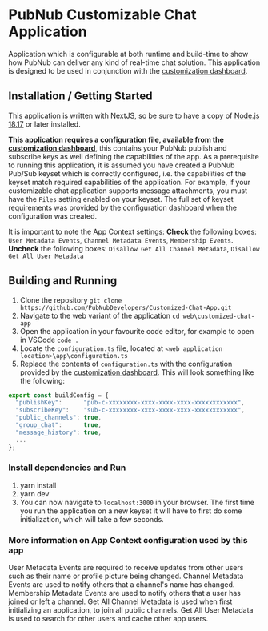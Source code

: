 # PubNub Customizable Chat Application

Application which is configurable at both runtime and build-time to show how PubNub can deliver any kind of real-time chat solution.  This application is designed to be used in conjunction with the [customization dashboard](https://customized-chat-app-dashboard.netlify.app/).

## Installation / Getting Started

This application is written with NextJS, so be sure to have a copy of [Node.js 18.17](https://nodejs.org/) or later installed.

**This application requires a configuration file, available from the [customization dashboard](https://customized-chat-app-dashboard.netlify.app/)**, this contains your PubNub publish and subscribe keys as well defining the capabilities of the app.  As a prerequisite to running this application, it is assumed you have created a PubNub Pub/Sub keyset which is correctly configured, i.e. the capabilities of the keyset match required capabilities of the application.  For example, if your customizable chat application supports message attachments, you must have the `Files` setting enabled on your keyset.  The full set of keyset requirements was provided by the configuration dashboard when the configuration was created.  

It is important to note the App Context settings:  **Check** the following boxes: `User Metadata Events`, `Channel Metadata Events`, `Membership Events`.  **Uncheck** the following boxes: `Disallow Get All Channel Metadata`, `Disallow Get All User Metadata`

## Building and Running

1. Clone the repository `git clone https://github.com/PubNubDevelopers/Customized-Chat-App.git`
1. Navigate to the web variant of the application `cd web\customized-chat-app`
1. Open the application in your favourite code editor, for example to open in VSCode `code .`
1. Locate the `configuration.ts` file, located at `<web application location>\app\configuration.ts`
1. Replace the contents of `configuration.ts` with the configuration provided by the [customization dashboard](https://customized-chat-app-dashboard.netlify.app/).  This will look something like the following:

```javascript
export const buildConfig = {
  "publishKey":      "pub-c-xxxxxxxx-xxxx-xxxx-xxxx-xxxxxxxxxxxx",
  "subscribeKey":    "sub-c-xxxxxxxx-xxxx-xxxx-xxxx-xxxxxxxxxxxx",
  "public_channels": true,  
  "group_chat":      true,       
  "message_history": true,  
  ...
};
```

### Install dependencies and Run
1. yarn install
1. yarn dev
1. You can now navigate to `localhost:3000` in your browser.  The first time you run the application on a new keyset it will have to first do some initialization, which will take a few seconds.

### More information on App Context configuration used by this app
User Metadata Events are required to receive updates from other users such as their name or profile picture being changed. Channel Metadata Events are used to notify others that a channel's name has changed.  Membership Metadata Events are used to notify others that a user has joined or left a channel.  Get All Channel Metadata is used when first initializing an application, to join all public channels.  Get All User Metadata is used to search for other users and cache other app users.